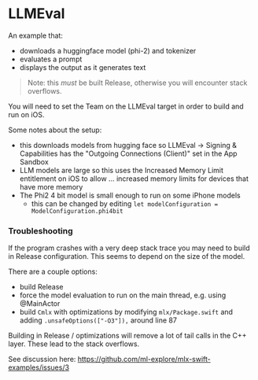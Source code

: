 #  LLMEval

An example that:

- downloads a huggingface model (phi-2) and tokenizer
- evaluates a prompt
- displays the output as it generates text

> Note: this _must_ be built Release, otherwise you will encounter
stack overflows.

You will need to set the Team on the LLMEval target in order to build and
run on iOS.

Some notes about the setup:

- this downloads models from hugging face so LLMEval -> Signing & Capabilities has the "Outgoing Connections (Client)" set in the App Sandbox
- LLM models are large so this uses the Increased Memory Limit entitlement on iOS to allow ... increased memory limits for devices that have more memory
- The Phi2 4 bit model is small enough to run on some iPhone models
    - this can be changed by editing `let modelConfiguration = ModelConfiguration.phi4bit`

### Troubleshooting

If the program crashes with a very deep stack trace you may need to build
in Release configuration.  This seems to depend on the size of the model.

There are a couple options:

- build Release
- force the model evaluation to run on the main thread, e.g. using @MainActor
- build `Cmlx` with optimizations by modifying `mlx/Package.swift` and adding `.unsafeOptions(["-O3"]),` around line 87

Building in Release / optimizations will remove a lot of tail calls in the C++ 
layer.  These lead to the stack overflows.

See discussion here: https://github.com/ml-explore/mlx-swift-examples/issues/3
